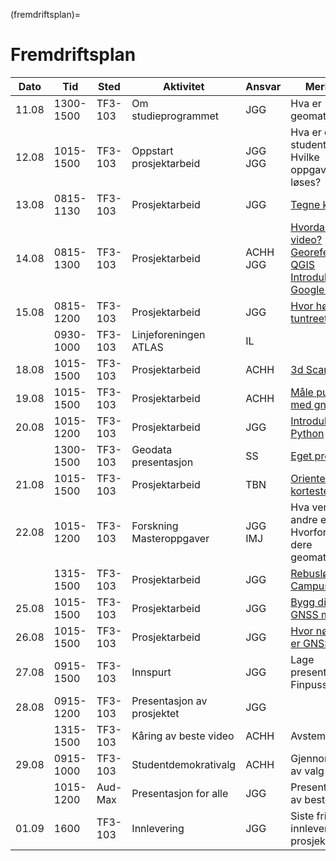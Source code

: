 (fremdriftsplan)=
# Fremdriftsplan

| Dato  | Tid | Sted | Aktivitet | Ansvar |  Merknad |
| --- | --- | --- | --- | --- | --- |
| 11.08 | 1300-1500 | TF3-103 | Om studieprogrammet  | JGG | Hva er geomatikk? |
| 12.08 | 1015-1500 | TF3-103 | Oppstart prosjektarbeid | JGG <br> JGG | Hva er en student? <br> Hvilke oppgaver skal løses? |
| 13.08 | 0815-1130 | TF3-103 | Prosjektarbeid | JGG | [Tegne kart](/oppgaver/synfaring.md) |
| 14.08 | 0815-1300 | TF3-103 | Prosjektarbeid | ACHH <br> JGG | [Hvordan lage video?](/oppgaver/video_intro.md) <br> [Georeferering i QGIS](/bruksanvisninger/qgis_georef.md) <br> [Introduksjon til Google Earth](/oppgaver/google_earth.md) |
| 15.08 | 0815-1200 | TF3-103 | Prosjektarbeid | JGG | [Hvor høyt er tuntreet?](/oppgaver/tuntreet.md) |
|       | 0930-1000 | TF3-103 | Linjeforeningen ATLAS | IL | |
| 18.08 | 1015-1500 | TF3-103 | Prosjektarbeid | ACHH | [3d Scanning](/oppgaver/3d_scanning.md) |
| 19.08 | 1015-1500 | TF3-103 | Prosjektarbeid | ACHH | [Måle punkt med gnss](/oppgaver/gnss_punkt.md) |
| 20.08 | 1015-1200 | TF3-103 | Prosjektarbeid | JGG | [Introduksjon til Python](/bruksanvisninger/python_intro.ipynb) |
|       | 1300-1500 | TF3-103 | Geodata presentasjon | SS | [Eget program](/bilder/program_geodata.png) |
| 21.08 | 1015-1500 | TF3-103 | Prosjektarbeid | TBN | [Orienteringsløp korteste vei](/oppgaver/orienteringslop.md) |
| 22.08 | 1015-1200 | TF3-103 | Forskning <br> Masteroppgaver | JGG <br> IMJ | Hva venter i andre enden? <br> Hvorfor valgte dere geomatikk? |
|       | 1315-1500 | TF3-103 | Prosjektarbeid | JGG | [Rebusløp på Campus](/oppgaver/rebuslop.md) |
| 25.08 | 1015-1500 | TF3-103 | Prosjektarbeid | JGG | [Bygg din egen GNSS mottaker](/oppgaver/gnss_bygge.md) |
| 26.08 | 1015-1500 | TF3-103 | Prosjektarbeid | JGG | [Hvor nøyaktig er GNSS?](/oppgaver/gnss_noyaktighet.md) |
| 27.08 | 0915-1500 | TF3-103 | Innspurt | JGG | Lage presentasjon <br> Finpusse video |
| 28.08 | 0915-1200 | TF3-103 | Presentasjon av prosjektet | JGG | |
|       | 1315-1500 | TF3-103 | Kåring av beste video | ACHH | Avstemning |
| 29.08 | 0915-1000 | TF3-103 | Studentdemokrativalg | ACHH | Gjennomføring av valg |
|       | 1015-1200 | Aud-Max | Presentasjon for alle | JGG | Presentasjon av beste video |
| 01.09 | 1600 | TF3-103 | Innlevering | JGG | Siste frist for innlevering av prosjektrapport |
